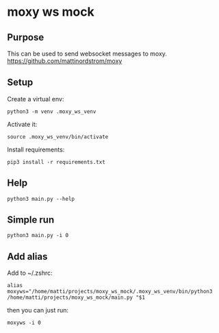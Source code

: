 # moxy ws mock

## Purpose

This can be used to send websocket messages to moxy. https://github.com/mattinordstrom/moxy    
  
    
## Setup

Create a virtual env:

    python3 -m venv .moxy_ws_venv

Activate it:

    source .moxy_ws_venv/bin/activate

Install requirements:

    pip3 install -r requirements.txt


## Help

    python3 main.py --help


## Simple run

    python3 main.py -i 0


## Add alias

Add to ~/.zshrc:

    alias moxyws="/home/matti/projects/moxy_ws_mock/.moxy_ws_venv/bin/python3 /home/matti/projects/moxy_ws_mock/main.py "$1

then you can just run:

    moxyws -i 0